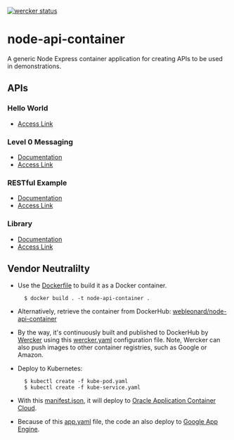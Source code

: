 [![wercker status](https://app.wercker.com/status/bbf11822315a542c41d53d2355aee897/s/master "wercker status")](https://app.wercker.com/project/byKey/bbf11822315a542c41d53d2355aee897)

# node-api-container
A generic Node Express container application for creating APIs to be used in demonstrations. 

## APIs

### Hello World
- [Access Link](https://nodeapicontainer-gse00001975.apaas.em2.oraclecloud.com/)

### Level 0 Messaging
- [Documentation](http://docs.level0esbmessaging.apiary.io/#)
- [Access Link](https://nodeapicontainer-gse00001975.apaas.em2.oraclecloud.com/messaging)

### RESTful Example
- [Documentation](http://docs.level3restfulapi.apiary.io/#)
- [Access Link](https://nodeapicontainer-gse00001975.apaas.em2.oraclecloud.com/platforms/NSI/domains/somedomain.com/accounts/34159006?clientRequestId=2371264761-23891273) 

### Library
- [Documentation](http://docs.instructional.apiary.io/#)
- [Access Link](https://nodeapicontainer-gse00001975.apaas.em2.oraclecloud.com/) 

## Vendor Neutralilty
- Use the [Dockerfile](Dockerfile) to build it as a Docker container.

		$ docker build . -t node-api-container . 
 
- Alternatively, retrieve the container from DockerHub: [webleonard/node-api-container](https://hub.docker.com/r/wbleonard/node-api-container/)

- By the way, it's continuously built and published to DockerHub by [Wercker](https://app.wercker.com/) using this [wercker.yaml](wercker.yml) configuration file. Note, Wercker can also push images to other container registries, such as Google or Amazon.

- Deploy to Kubernetes:

	    $ kubectl create -f kube-pod.yaml
		$ kubectl create -f kube-service.yaml

- With this [manifest.json](manifest.json), it will deploy to [Oracle Application Container Cloud](https://cloud.oracle.com/en_US/application-container-cloud).

- Because of this [app.yaml](app.yaml) file, the code an also deploy to [Google App Engine](https://cloud.google.com/appengine). 


